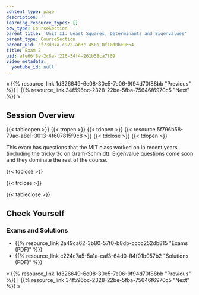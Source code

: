 ```yaml
---
content_type: page
description: ''
learning_resource_types: []
ocw_type: CourseSection
parent_title: 'Unit II: Least Squares, Determinants and Eigenvalues'
parent_type: CourseSection
parent_uid: cf73d07a-c972-ab3c-450a-0f10d0be0664
title: Exam 2
uid: afe66f8e-2c8a-f216-34f4-261b58ca7f09
video_metadata:
  youtube_id: null
---
```


« {{% resource_link 1d326649-6e08-30e5-7e06-9f94d70f88bb "Previous" %}} | {{% resource_link 34f596bc-2328-22be-5fba-75646f6970c5 "Next" %}} »

Session Overview
----------------

{{< tableopen >}}
{{< tropen >}}
{{< tdopen >}}
{{< resource 5f796b58-79ac-a8e1-3013-4f607815f9c8 >}}
{{< tdclose >}}
{{< tdopen >}}


This exam has questions that the MIT class worked on in recent years (including the tricky 3c on Gram-Schmidt). Eigenvalue questions come soon and they dominate the rest of the course. 


{{< tdclose >}}

{{< trclose >}}

{{< tableclose >}}

Check Yourself
--------------

### Exams and Solutions

*   {{% resource_link 2a49ca62-3b80-57f0-b8db-cccc252db815 "Exams (PDF)" %}}
*   {{% resource_link c224c7a5-5a1a-caf3-64d0-ff4f01b057b2 "Solutions (PDF)" %}}

« {{% resource_link 1d326649-6e08-30e5-7e06-9f94d70f88bb "Previous" %}} | {{% resource_link 34f596bc-2328-22be-5fba-75646f6970c5 "Next" %}} »